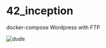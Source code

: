 # 42_inception
docker-compose Wordpress with FTP

![dude](https://user-images.githubusercontent.com/25162290/160705949-6e238b0d-7ba5-4869-98d1-4690e61498ed.png)
